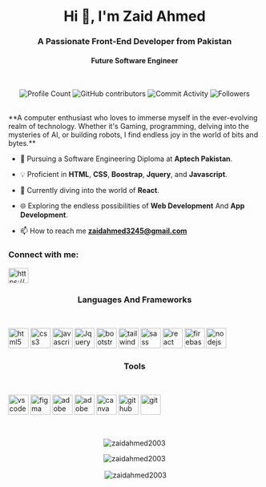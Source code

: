 <h1 align="center">Hi 👋, I'm Zaid Ahmed</h1>
<h3 align="center">A Passionate Front-End Developer from Pakistan</h3>
<h4 align="center">Future Software Engineer</h4>
<br>

<p align="center">
<img alt="Profile Count" src="https://komarev.com/ghpvc/?username=zaidahmed2003&style=for-the-badge">
<img alt="GitHub contributors" src="https://img.shields.io/github/contributors/ZaidAhmed2003/zaidahmed2003?style=for-the-badge&color=blue">
<img alt="Commit Activity" src="https://img.shields.io/github/commit-activity/t/zaidahmed2003/zaidahmed2003?style=for-the-badge">
<img alt="Followers" src="https://img.shields.io/github/followers/zaidahmed2003?style=for-the-badge">
</p>

<br>
**A computer enthusiast who loves to immerse myself in the ever-evolving realm of technology. Whether it's Gaming, programming, delving into the mysteries of AI, or building robots, I find endless joy in the world of bits and bytes.**

<br>

- 🚀 Pursuing a Software Engineering Diploma at **Aptech Pakistan**.

- 💡 Proficient in **HTML**, **CSS**, **Boostrap**, **Jquery**, and **Javascript**.

- 🌱 Currently diving into the world of **React**.

- 🌐 Exploring the endless possibilities of **Web Development** And **App Development**.

- 📫 How to reach me **zaidahmed3245@gmail.com**

<h3 align="left">Connect with me:</h3>

<p align="left">
<a href="https://www.linkedin.com/in/zaidahmed2345/" target="_blank"><img align="center" src="https://cdn.jsdelivr.net/gh/devicons/devicon/icons/linkedin/linkedin-original.svg" alt="https://www.linkedin.com/in/zaidahmed2345/" height="30" width="40" /></a>
</p>

<h3 align="center">Languages And Frameworks</h3>
<br>
<p align="left">
<a href="https://www.w3.org/html/" target="_blank" rel="noreferrer"><img src="https://cdn.jsdelivr.net/gh/devicons/devicon/icons/html5/html5-original-wordmark.svg" alt="html5" width="40" height="40"/></a>
<a href="https://www.w3schools.com/css/" target="_blank" rel="noreferrer"><img src="https://cdn.jsdelivr.net/gh/devicons/devicon/icons/css3/css3-original-wordmark.svg" alt="css3" width="40" height="40"/></a>
<a href="https://www.w3schools.com/js/default.asp" target="_blank" rel="noreferrer"><img src="https://cdn.jsdelivr.net/gh/devicons/devicon/icons/javascript/javascript-original.svg" alt="javascript" width="40" height="40"/></a>
<a href="https://jquery.com/" target="_blank" rel="noreferrer"><img src="https://cdn.jsdelivr.net/gh/devicons/devicon/icons/jquery/jquery-original-wordmark.svg" alt="Jquery" width="40" height="40"/></a>
<a href="https://getbootstrap.com" target="_blank" rel="noreferrer"><img src="https://cdn.jsdelivr.net/gh/devicons/devicon/icons/bootstrap/bootstrap-plain-wordmark.svg" alt="bootstrap" width="40" height="40"/></a>
<a href="https://tailwindcss.com/" target="_blank" rel="noreferrer"><img src="https://cdn.jsdelivr.net/gh/devicons/devicon/icons/tailwindcss/tailwindcss-plain.svg" alt="tailwindcss" width="40" height="40"/></a>
<a href="https://sass-lang.com/" target="_blank" rel="noreferrer"><img src="https://cdn.jsdelivr.net/gh/devicons/devicon/icons/sass/sass-original.svg" alt="sass" width="40" height="40"/></a>
<a href="https://reactjs.org/" target="_blank" rel="noreferrer"><img src="https://cdn.jsdelivr.net/gh/devicons/devicon/icons/react/react-original-wordmark.svg" alt="react" width="40" height="40"/></a>
<a href="https://firebase.google.com/" target="_blank" rel="noreferrer"><img src="https://cdn.jsdelivr.net/gh/devicons/devicon/icons/firebase/firebase-plain-wordmark.svg" alt="firebase" width="40" height="40"/></a>
<a href="https://nodejs.org/en" target="_blank" rel="noreferrer"><img src="https://cdn.jsdelivr.net/gh/devicons/devicon/icons/nodejs/nodejs-original-wordmark.svg" alt="nodejs" width="40" height="40"/></a>
</p>

<h3 align="center">Tools</h3>
<br>
<p align="left">
<a href="https://code.visualstudio.com/" target="_blank" rel="noreferrer"><img src="https://cdn.jsdelivr.net/gh/devicons/devicon/icons/vscode/vscode-original.svg" alt="vscode" width="40" height="40"/></a>
<a href="https://www.figma.com/" target="_blank" rel="noreferrer"><img src="https://cdn.jsdelivr.net/gh/devicons/devicon/icons/figma/figma-original.svg" alt="figma" width="40" height="40"/></a>
<a href="https://www.adobe.com/" target="_blank" rel="noreferrer"><img src="https://cdn.jsdelivr.net/gh/devicons/devicon/icons/photoshop/photoshop-plain.svg" alt="adobe photoshop" width="40" height="40"/></a>
<a href="https://www.adobe.com/" target="_blank" rel="noreferrer"><img src="https://cdn.jsdelivr.net/gh/devicons/devicon/icons/illustrator/illustrator-plain.svg" alt="adobe illustrator" width="40" height="40"/></a>
<a href="https://www.canva.com/" target="_blank" rel="noreferrer"><img src="https://cdn.jsdelivr.net/gh/devicons/devicon/icons/canva/canva-original.svg" alt="canva" width="40" height="40"/></a>
<a href="https://github.com/" target="_blank" rel="noreferrer"><img src="https://cdn.jsdelivr.net/gh/devicons/devicon/icons/github/github-original-wordmark.svg" alt="github" width="40" height="40"/></a>
<a href="https://git-scm.com/" target="_blank" rel="noreferrer"><img src="https://cdn.jsdelivr.net/gh/devicons/devicon/icons/git/git-original.svg" alt="git" width="40" height="40"/></a>
</P>
<br>
<p align="center"><img align="center" src="https://github-readme-stats.vercel.app/api/top-langs?username=zaidahmed2003&show_icons=true&locale=en" alt="zaidahmed2003" /></p>
<p align="center"><img align="center" src="https://github-readme-streak-stats.herokuapp.com/?user=zaidahmed2003&" alt="zaidahmed2003" /></p>

<p align="center">&nbsp;<img align="center" src="https://github-readme-stats.vercel.app/api?username=zaidahmed2003&show_icons=true&locale=en" alt="zaidahmed2003" /></p>
